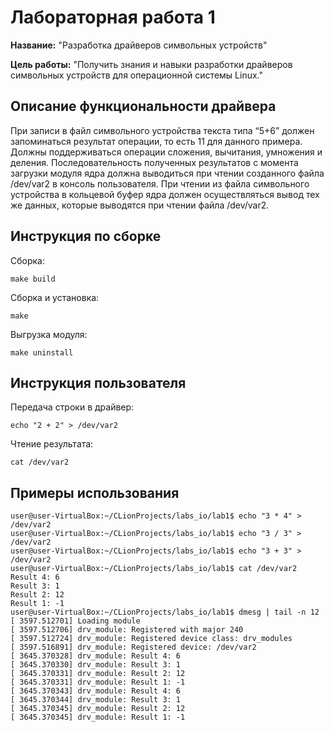 # Лабораторная работа 1

**Название:** "Разработка драйверов символьных устройств"

**Цель работы:** "Получить знания и навыки разработки драйверов символьных устройств для операционной системы Linux."

## Описание функциональности драйвера

При записи в файл символьного устройства текста типа “5+6” должен запоминаться результат операции, то есть 11 для
данного примера. Должны поддерживаться операции сложения, вычитания, умножения и деления. Последовательность полученных
результатов с момента загрузки модуля ядра должна выводиться при чтении созданного файла /dev/var2 в консоль
пользователя. При чтении из файла символьного устройства в кольцевой буфер ядра должен осуществляться вывод тех же
данных, которые выводятся при чтении файла /dev/var2.

## Инструкция по сборке

Сборка:

`make build`

Сборка и установка:

`make`

Выгрузка модуля:

`make uninstall`

## Инструкция пользователя

Передача строки в драйвер:

`echo "2 + 2" > /dev/var2`

Чтение результата:

`cat /dev/var2`

## Примеры использования

```user@user-VirtualBox:~/CLionProjects/labs_io/lab1$ echo "3 - 4" > /dev/var2
user@user-VirtualBox:~/CLionProjects/labs_io/lab1$ echo "3 * 4" > /dev/var2
user@user-VirtualBox:~/CLionProjects/labs_io/lab1$ echo "3 / 3" > /dev/var2
user@user-VirtualBox:~/CLionProjects/labs_io/lab1$ echo "3 + 3" > /dev/var2
user@user-VirtualBox:~/CLionProjects/labs_io/lab1$ cat /dev/var2
Result 4: 6
Result 3: 1
Result 2: 12
Result 1: -1
user@user-VirtualBox:~/CLionProjects/labs_io/lab1$ dmesg | tail -n 12
[ 3597.512701] Loading module
[ 3597.512706] drv_module: Registered with major 240
[ 3597.512724] drv_module: Registered device class: drv_modules
[ 3597.516891] drv_module: Registered device: /dev/var2
[ 3645.370328] drv_module: Result 4: 6
[ 3645.370330] drv_module: Result 3: 1
[ 3645.370331] drv_module: Result 2: 12
[ 3645.370331] drv_module: Result 1: -1
[ 3645.370343] drv_module: Result 4: 6
[ 3645.370344] drv_module: Result 3: 1
[ 3645.370345] drv_module: Result 2: 12
[ 3645.370345] drv_module: Result 1: -1
```
